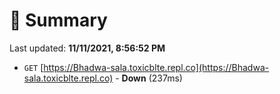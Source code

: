 # 📖 Summary
Last updated: **11/11/2021, 8:56:52 PM**

- `GET` [https://Bhadwa-sala.toxicblte.repl.co](https://Bhadwa-sala.toxicblte.repl.co) - **Down** (237ms)
